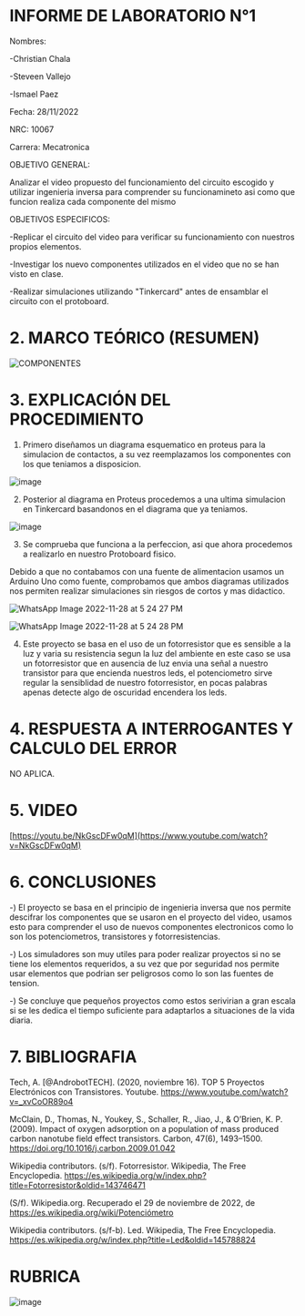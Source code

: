 # INFORME DE LABORATORIO N°1

Nombres:

-Christian Chala  

-Steveen Vallejo

-Ismael Paez

Fecha: 28/11/2022

NRC: 10067

Carrera: Mecatronica

OBJETIVO GENERAL:

Analizar el video propuesto del funcionamiento del circuito escogido y utilizar ingenieria inversa para comprender su funcionamineto asi como que funcion realiza cada componente del mismo

OBJETIVOS ESPECIFICOS:

-Replicar el circuito del video para verificar su funcionamiento con nuestros propios elementos. 

-Investigar los nuevo componentes utilizados en el video que no se han visto en clase.

-Realizar simulaciones utilizando "Tinkercard" antes de ensamblar el circuito con el protoboard.

# 2.	MARCO TEÓRICO (RESUMEN)

![COMPONENTES](https://user-images.githubusercontent.com/117959424/204407415-44455d92-5dcb-408a-b419-06f9efc3e483.png)

# 3.	EXPLICACIÓN DEL PROCEDIMIENTO

1. Primero diseñamos un diagrama esquematico en proteus para la simulacion de contactos, a su vez reemplazamos los componentes con los que teniamos a disposicion.

![image](https://user-images.githubusercontent.com/117959424/204420741-c23b2a77-4d3a-4d47-b1d6-5ccfd9c282bd.png)

2. Posterior al diagrama en Proteus procedemos a una ultima simulacion en Tinkercard basandonos en el diagrama que ya teniamos.

![image](https://user-images.githubusercontent.com/117959424/204422782-790b8fc4-e291-43fc-907f-c22fbe39e092.png)

3. Se comprueba que funciona a la perfeccion, asi que ahora procedemos a realizarlo en nuestro Protoboard fisico.

Debido a que no contabamos con una fuente de alimentacion usamos un Arduino Uno como fuente, comprobamos que ambos diagramas utilizados nos permiten realizar simulaciones sin riesgos de cortos y mas didactico.

![WhatsApp Image 2022-11-28 at 5 24 27 PM](https://user-images.githubusercontent.com/117959424/204422933-977d16e4-23e1-4b1f-b4f8-6cc28bc28b41.jpeg)

![WhatsApp Image 2022-11-28 at 5 24 28 PM](https://user-images.githubusercontent.com/117959424/204422947-0a2169ac-5a90-4e37-82bd-c894b5f6c3d5.jpeg)

4. Este proyecto se basa en el uso de un fotorresistor que es sensible a la luz y varia su resistencia segun la luz del ambiente en este caso se usa un fotorresistor que en ausencia de luz envia una señal a nuestro transistor para que encienda nuestros leds, el potenciometro sirve regular la sensiblidad de nuestro fotorresistor, en pocas palabras apenas detecte algo de oscuridad encendera los leds.


# 4.	RESPUESTA A INTERROGANTES Y CALCULO DEL ERROR

NO APLICA.

# 5.	VIDEO

[https://youtu.be/NkGscDFw0qM](https://www.youtube.com/watch?v=NkGscDFw0qM)

# 6.	CONCLUSIONES

-) El proyecto se basa en el principio de ingenieria inversa que nos permite descifrar los componentes que se usaron en el proyecto del video, usamos esto para comprender el uso de nuevos componentes electronicos como lo son los potenciometros, transistores y fotorresistencias.

-) Los simuladores son muy utiles para poder realizar proyectos si no se tiene los elementos requeridos, a su vez que por seguridad nos permite usar elementos que podrian ser peligrosos como lo son las fuentes de tension.

-) Se concluye que pequeños proyectos como estos serivirian a gran escala si se les dedica el tiempo suficiente para adaptarlos a situaciones de la vida diaria.

# 7.	BIBLIOGRAFIA

Tech, A. [@AndrobotTECH]. (2020, noviembre 16). TOP 5 Proyectos Electrónicos con Transistores. Youtube. https://www.youtube.com/watch?v=_xvCoOR89o4

McClain, D., Thomas, N., Youkey, S., Schaller, R., Jiao, J., & O’Brien, K. P. (2009). Impact of oxygen adsorption on a population of mass produced carbon nanotube field effect transistors. Carbon, 47(6), 1493–1500. https://doi.org/10.1016/j.carbon.2009.01.042

Wikipedia contributors. (s/f). Fotorresistor. Wikipedia, The Free Encyclopedia. https://es.wikipedia.org/w/index.php?title=Fotorresistor&oldid=143746471

(S/f). Wikipedia.org. Recuperado el 29 de noviembre de 2022, de https://es.wikipedia.org/wiki/Potenciómetro

Wikipedia contributors. (s/f-b). Led. Wikipedia, The Free Encyclopedia. https://es.wikipedia.org/w/index.php?title=Led&oldid=145788824

# RUBRICA

![image](https://user-images.githubusercontent.com/116814096/200999683-fe53d616-5553-4761-bdf4-e15a280451cb.png)














